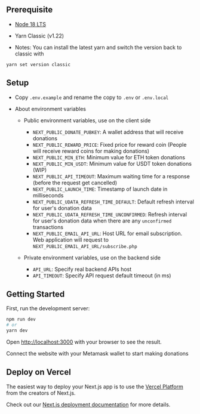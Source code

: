 ## Prerequisite

- [Node 18 LTS](https://nodejs.org/en/download)
- Yarn Classic (v1.22)

- Notes: You can install the latest yarn and switch the version back to classic with

```
yarn set version classic
```

## Setup

- Copy `.env.example` and rename the copy to `.env` or `.env.local`

- About environment variables

  - Public environment variables, use on the client side

    - `NEXT_PUBLIC_DONATE_PUBKEY`: A wallet address that will receive donations
    - `NEXT_PUBLIC_REWARD_PRICE`: Fixed price for reward coin (People will receive reward coins for making donations)
    - `NEXT_PUBLIC_MIN_ETH`: Minimum value for ETH token donations
    - `NEXT_PUBLIC_MIN_USDT`: Minimum value for USDT token donations (WIP)
    - `NEXT_PUBLIC_API_TIMEOUT`: Maximum waiting time for a response (before the request get cancelled)
    - `NEXT_PUBLIC_LAUNCH_TIME`: Timestamp of launch date in milliseconds
    - `NEXT_PUBLIC_UDATA_REFRESH_TIME_DEFAULT`: Default refresh interval for user's donation data
    - `NEXT_PUBLIC_UDATA_REFRESH_TIME_UNCONFIRMED`: Refresh interval for user's donation data when there are any `unconfirmed` transactions
    - `NEXT_PUBLIC_EMAIL_API_URL`: Host URL for email subscription. Web application will request to `NEXT_PUBLIC_EMAIL_API_URL/subscribe.php`

  - Private environment variables, use on the backend side
    - `API_URL`: Specify real backend APIs host
    - `API_TIMEOUT`: Specify API request default timeout (in ms)

## Getting Started

First, run the development server:

```bash
npm run dev
# or
yarn dev
```

Open [http://localhost:3000](http://localhost:3000) with your browser to see the result.

Connect the website with your Metamask wallet to start making donations

## Deploy on Vercel

The easiest way to deploy your Next.js app is to use the [Vercel Platform](https://vercel.com/new?utm_medium=default-template&filter=next.js&utm_source=create-next-app&utm_campaign=create-next-app-readme) from the creators of Next.js.

Check out our [Next.js deployment documentation](https://nextjs.org/docs/deployment) for more details.
